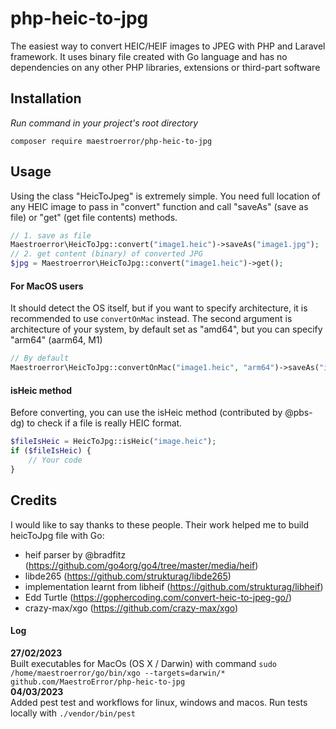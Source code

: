 # php-heic-to-jpg
The easiest way to convert HEIC/HEIF images to JPEG with PHP and Laravel framework. It uses binary file created with Go language and has no dependencies on any other PHP libraries, extensions or third-part software       

## Installation       
*Run command in your project's root directory*
```
composer require maestroerror/php-heic-to-jpg
```

## Usage
Using the class "HeicToJpeg" is extremely simple. You need full location of any HEIC image to pass in "convert" function and call "saveAs" (save as file) or "get" (get file contents) methods.
```php
// 1. save as file
Maestroerror\HeicToJpg::convert("image1.heic")->saveAs("image1.jpg");
// 2. get content (binary) of converted JPG
$jpg = Maestroerror\HeicToJpg::convert("image1.heic")->get();
```
         
#### For MacOS users
It should detect the OS itself, but if you want to specify architecture, it is recommended to use `convertOnMac` instead. The second argument is architecture of your system, by default set as "amd64", but you can specify "arm64" (aarm64, M1)
```php
// By default
Maestroerror\HeicToJpg::convertOnMac("image1.heic", "arm64")->saveAs("image1.jpg");
```

#### isHeic method      
Before converting, you can use the isHeic method (contributed by @pbs-dg) to check if a file is really HEIC format.
```php
$fileIsHeic = HeicToJpg::isHeic("image.heic");
if ($fileIsHeic) {
    // Your code
}
```

## Credits
I would like to say thanks to these people. Their work helped me to build heicToJpg file with Go:
- heif parser by @bradfitz (https://github.com/go4org/go4/tree/master/media/heif)
- libde265 (https://github.com/strukturag/libde265)
- implementation learnt from libheif (https://github.com/strukturag/libheif)
- Edd Turtle (https://gophercoding.com/convert-heic-to-jpeg-go/)
- crazy-max/xgo (https://github.com/crazy-max/xgo)


#### Log
**27/02/2023**       
Built executables for MacOs (OS X / Darwin) with command `sudo /home/maestroerror/go/bin/xgo --targets=darwin/*  github.com/MaestroError/php-heic-to-jpg`        
**04/03/2023**         
Added pest test and workflows for linux, windows and macos. Run tests locally with `./vendor/bin/pest`